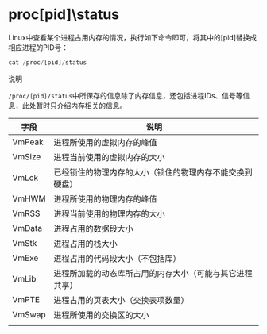 # proc\[pid]\status

Linux中查看某个进程占用内存的情况，执行如下命令即可，将其中的[pid]替换成相应进程的PID号：

```javascript
cat /proc/[pid]/status
```

说明

​`/proc/[pid]/status`​中所保存的信息除了内存信息，还包括进程IDs、信号等信息，此处暂时只介绍内存相关的信息。

|字段|说明|
| --------| ----------------------------------------------------------|
|VmPeak|进程所使用的虚拟内存的峰值|
|VmSize|进程当前使用的虚拟内存的大小|
|VmLck|已经锁住的物理内存的大小（锁住的物理内存不能交换到硬盘）|
|VmHWM|进程所使用的物理内存的峰值|
|VmRSS|进程当前使用的物理内存的大小|
|VmData|进程占用的数据段大小|
|VmStk|进程占用的栈大小|
|VmExe|进程占用的代码段大小（不包括库）|
|VmLib|进程所加载的动态库所占用的内存大小（可能与其它进程共享）|
|VmPTE|进程占用的页表大小（交换表项数量）|
|VmSwap|进程所使用的交换区的大小|
|||

‍

